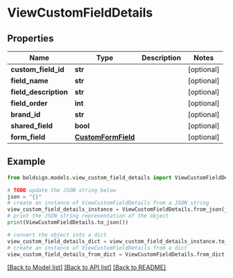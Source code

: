 # ViewCustomFieldDetails


## Properties

Name | Type | Description | Notes
------------ | ------------- | ------------- | -------------
**custom_field_id** | **str** |  | [optional] 
**field_name** | **str** |  | [optional] 
**field_description** | **str** |  | [optional] 
**field_order** | **int** |  | [optional] 
**brand_id** | **str** |  | [optional] 
**shared_field** | **bool** |  | [optional] 
**form_field** | [**CustomFormField**](CustomFormField.md) |  | [optional] 

## Example

```python
from boldsign.models.view_custom_field_details import ViewCustomFieldDetails

# TODO update the JSON string below
json = "{}"
# create an instance of ViewCustomFieldDetails from a JSON string
view_custom_field_details_instance = ViewCustomFieldDetails.from_json(json)
# print the JSON string representation of the object
print(ViewCustomFieldDetails.to_json())

# convert the object into a dict
view_custom_field_details_dict = view_custom_field_details_instance.to_dict()
# create an instance of ViewCustomFieldDetails from a dict
view_custom_field_details_from_dict = ViewCustomFieldDetails.from_dict(view_custom_field_details_dict)
```
[[Back to Model list]](../README.md#documentation-for-models) [[Back to API list]](../README.md#documentation-for-api-endpoints) [[Back to README]](../README.md)


